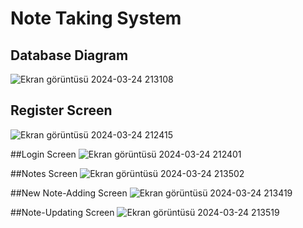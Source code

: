 # Note Taking System

## Database Diagram

![Ekran görüntüsü 2024-03-24 213108](https://github.com/EgeKrts/.NetCore-Note-Taking-System/assets/98173099/61dd257a-a8fa-47c3-a0f2-ed74058bcc95)

## Register Screen
![Ekran görüntüsü 2024-03-24 212415](https://github.com/EgeKrts/.NetCore-Note-Taking-System/assets/98173099/53dd9774-f6bd-4a7d-95c8-77b2b9786edf)

##Login Screen
![Ekran görüntüsü 2024-03-24 212401](https://github.com/EgeKrts/.NetCore-Note-Taking-System/assets/98173099/5ca4a2e2-a0d7-4cc7-906b-be01f0b0c108)

##Notes Screen
![Ekran görüntüsü 2024-03-24 213502](https://github.com/EgeKrts/.NetCore-Note-Taking-System/assets/98173099/6aed2c86-8fc0-4b49-9279-83f551248dc8)

##New Note-Adding Screen
![Ekran görüntüsü 2024-03-24 213419](https://github.com/EgeKrts/.NetCore-Note-Taking-System/assets/98173099/6e7b37b8-83cc-4d0e-9109-e25cb55d0592)

##Note-Updating Screen
![Ekran görüntüsü 2024-03-24 213519](https://github.com/EgeKrts/.NetCore-Note-Taking-System/assets/98173099/f70281f7-8a0f-41e8-96a1-3bc02ada105d)
